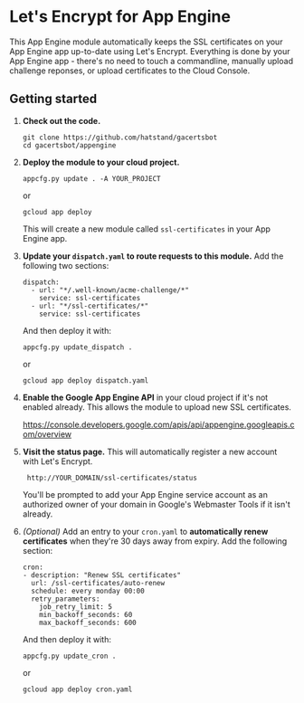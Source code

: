# Let's Encrypt for App Engine

This App Engine module automatically keeps the SSL certificates on your App Engine app up-to-date using Let's Encrypt.  Everything is done by your App Engine app - there's no need to touch a commandline, manually upload challenge reponses, or upload certificates to the Cloud Console.

## Getting started

1. **Check out the code.**

       git clone https://github.com/hatstand/gacertsbot
       cd gacertsbot/appengine

1. **Deploy the module to your cloud project.**

       appcfg.py update . -A YOUR_PROJECT
       
    or
    
       gcloud app deploy
        
    This will create a new module called `ssl-certificates` in your App Engine app.

1. **Update your `dispatch.yaml` to route requests to this module.**  Add the
   following two sections:

       dispatch:
         - url: "*/.well-known/acme-challenge/*"
           service: ssl-certificates    
         - url: "*/ssl-certificates/*"
           service: ssl-certificates

   And then deploy it with:

       appcfg.py update_dispatch .
       
   or
   
       gcloud app deploy dispatch.yaml

1. **Enable the Google App Engine API** in your cloud project if it's not enabled
   already.  This allows the module to upload new SSL certificates.

    https://console.developers.google.com/apis/api/appengine.googleapis.com/overview

1. **Visit the status page.**  This will automatically register a new account with
   Let's Encrypt.

        http://YOUR_DOMAIN/ssl-certificates/status
        
   You'll be prompted to add your App Engine service account as an authorized owner of your domain in Google's Webmaster Tools if it isn't already.

1. *(Optional)* Add an entry to your `cron.yaml` to **automatically renew certificates**
   when they're 30 days away from expiry.  Add the following section:
   
       cron:
       - description: "Renew SSL certificates"
         url: /ssl-certificates/auto-renew
         schedule: every monday 00:00
         retry_parameters:
           job_retry_limit: 5
           min_backoff_seconds: 60
           max_backoff_seconds: 600

   And then deploy it with:
   
       appcfg.py update_cron .
       
   or
   
       gcloud app deploy cron.yaml
